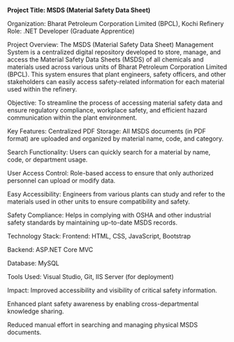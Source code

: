 **Project Title: MSDS (Material Safety Data Sheet)** 

Organization: Bharat Petroleum Corporation Limited (BPCL), Kochi Refinery
Role: .NET Developer (Graduate Apprentice)

Project Overview:
The MSDS (Material Safety Data Sheet) Management System is a centralized digital repository developed to store, manage, and access the Material Safety Data Sheets (MSDS) of all chemicals and materials used across various units of Bharat Petroleum Corporation Limited (BPCL). This system ensures that plant engineers, safety officers, and other stakeholders can easily access safety-related information for each material used within the refinery.

Objective:
To streamline the process of accessing material safety data and ensure regulatory compliance, workplace safety, and efficient hazard communication within the plant environment.

Key Features:
Centralized PDF Storage: All MSDS documents (in PDF format) are uploaded and organized by material name, code, and category.

Search Functionality: Users can quickly search for a material by name, code, or department usage.

User Access Control: Role-based access to ensure that only authorized personnel can upload or modify data.

Easy Accessibility: Engineers from various plants can study and refer to the materials used in other units to ensure compatibility and safety.

Safety Compliance: Helps in complying with OSHA and other industrial safety standards by maintaining up-to-date MSDS records.

Technology Stack:
Frontend: HTML, CSS, JavaScript, Bootstrap

Backend: ASP.NET Core MVC

Database: MySQL

Tools Used: Visual Studio, Git, IIS Server (for deployment)

Impact:
Improved accessibility and visibility of critical safety information.

Enhanced plant safety awareness by enabling cross-departmental knowledge sharing.

Reduced manual effort in searching and managing physical MSDS documents.
